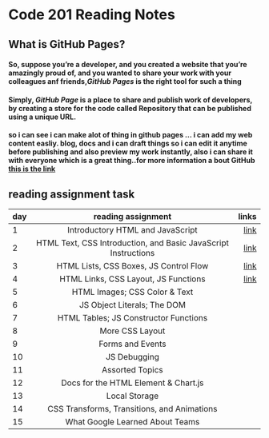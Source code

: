 # Code 201 Reading Notes
## What is GitHub Pages?
#### So, suppose you’re a developer, and you created a website that you’re amazingly proud of, and you wanted to share your work with your colleagues anf friends,***GitHub Pages***     is the right tool for such a thing      
####   Simply, ***GitHub Page*** is a place to share and publish work of developers, by creating a store for the code called Repository that can be published using a unique URL.
#### so i can see i can make alot of thing in github pages … i can add my web content easliy. blog, docs and i can draft things so i can edit it anytime before publishing and also preview my work instantly, also i can share it with everyone which is a great thing..for more  information a bout GitHub [this is the link](https://www.edureka.co/blog/how-to-use-github/)
## reading assignment task

| day    |      reading assignment     |  links  |
|----------|:-------------:| ------------:|
|  1 |   Introductory HTML and JavaScript | [link](https://joudi12.github.io/reading-note/class-01) |
| 2  |   HTML Text, CSS Introduction, and Basic JavaScript Instructions  |  [link](https://joudi12.github.io/reading-note/class-02)  |
| 3  |    HTML Lists, CSS Boxes, JS Control Flow |   [link](https://joudi12.github.io/reading-note/class-03)    |
| 4  |       HTML Links, CSS Layout, JS Functions   |   [link]( https://joudi12.github.io/reading-note/class-04) |
|5   |HTML Images; CSS Color & Text|     |
| 6  |  JS Object Literals; The DOM  |     |
| 7  |  HTML Tables; JS Constructor Functions  |        |
| 8  |   More CSS Layout|        |
| 9  |   Forms and Events  |      |
|10  |  JS Debugging|    |
| 11 |   Assorted Topics |     |
| 12 |    Docs for the HTML <canvas> Element & Chart.js  |   
| 13 |  Local Storage |    
| 14 |      CSS Transforms, Transitions, and Animations     |  
|15  |  What Google Learned About Teams|
 
